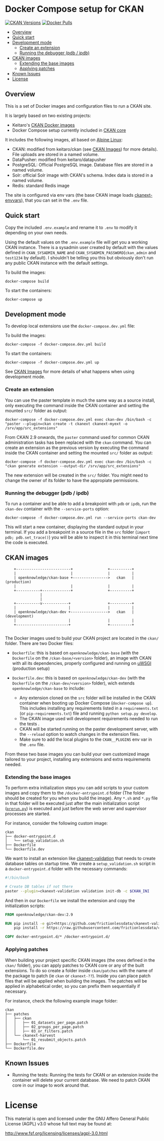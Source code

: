 # Docker Compose setup for CKAN

[![CKAN Versions](https://img.shields.io/badge/CKAN%20Versions-2.7.12%20|%202.8.10%20|%202.9.5%20-success.svg)](https://docs.ckan.org/en/latest/changelog.html)
[![Docker Pulls](https://img.shields.io/docker/pulls/openknowledge/ckan-base.svg)](https://hub.docker.com/r/openknowledge/ckan-base)


* [Overview](#overview)
* [Quick start](#quick-start)
* [Development mode](#development-mode)
   * [Create an extension](#create-an-extension)
   * [Running the debugger (pdb / ipdb)](#running-the-debugger-pdb--ipdb)
* [CKAN images](#ckan-images)
   * [Extending the base images](#extending-the-base-images)
   * [Applying patches](#applying-patches)
* [Known Issues](#known-issues)
* [License](#license)


## Overview

This is a set of Docker images and configuration files to run a CKAN site.

It is largely based on two existing projects:

* Keitaro's [CKAN Docker images](https://github.com/keitaroinc/docker-ckan)
* Docker Compose setup currently included in [CKAN core](https://github.com/ckan/ckan)


It includes the following images, all based on [Alpine Linux](https://alpinelinux.org/):

* CKAN: modified from keitaro/ckan (see [CKAN Images](#ckan-images)) for more details). File uploads are stored in a named volume.
* DataPusher: modified from keitaro/datapusher
* PostgreSQL: Official PostgreSQL image. Database files are stored in a named volume.
* Solr: official Solr image with CKAN's schema. Index data is stored in a named volume.
* Redis: standard Redis image

The site is configured via env vars (the base CKAN image loads [ckanext-envvars](https://github.com/okfn/ckanext-envvars)), that you can set in the `.env` file.

## Quick start

Copy the included `.env.example` and rename it to `.env` to modify it depending on your own needs.

Using the default values on the `.env.example` file will get you a working CKAN instance. There is a sysadmin user created by default with the values defined in `CKAN_SYSADMIN_NAME` and `CKAN_SYSADMIN_PASSWORD`(`ckan_admin` and `test1234` by default). I shouldn't be telling you this but obviously don't run any public CKAN instance with the default settings.

To build the images:

	docker-compose build

To start the containers:

	docker-compose up

## Development mode

To develop local extensions use the `docker-compose.dev.yml` file:

To build the images:

	docker-compose -f docker-compose.dev.yml build

To start the containers:

	docker-compose -f docker-compose.dev.yml up

See [CKAN Images](#ckan-images) for more details of what happens when using development mode.


### Create an extension

You can use the paster template in much the same way as a source install, only executing the command inside the CKAN container and setting the mounted `src/` folder as output:

    docker-compose -f docker-compose.dev.yml exec ckan-dev /bin/bash -c "paster --plugin=ckan create -t ckanext ckanext-myext -o /srv/app/src_extensions"

From CKAN 2.9 onwards, the `paster` command used for common CKAN administration tasks has been replaced with the `ckan` command. You can create an extension as the previous version by executing the command inside the CKAN container and setting the mounted `src/` folder as output:

    docker-compose -f docker-compose.dev.yml exec ckan-dev /bin/bash -c "ckan generate extension --output-dir /srv/app/src_extensions"

The new extension will be created in the `src/` folder. You might need to change the owner of its folder to have the appropiate permissions.


### Running the debugger (pdb / ipdb)

To run a container and be able to add a breakpoint with `pdb` or `ipdb`, run the `ckan-dev` container with the `--service-ports` option:

    docker-compose -f docker-compose.dev.yml run --service-ports ckan-dev

This will start a new container, displaying the standard output in your terminal. If you add a breakpoint in a source file in the `src` folder (`import pdb; pdb.set_trace()`) you will be able to inspect it in this terminal next time the code is executed.


## CKAN images

```
    +-------------------------+                +----------+
    |                         |                |          |
    | openknowledge/ckan-base +---------------->   ckan   | (production)
    |                         |                |          |
    +-----------+-------------+                +----------+
                |
                |
    +-----------v------------+                 +----------+
    |                        |                 |          |
    | openknowledge/ckan-dev +----------------->   ckan   | (development)
    |                        |                 |          |
    +------------------------+                 +----------+


```

The Docker images used to build your CKAN project are located in the `ckan/` folder. There are two Docker files:

* `Dockerfile`: this is based on `openknowledge/ckan-base` (with the `Dockerfile` on the `/ckan-base/<version>` folder), an image with CKAN with all its dependencies, properly configured and running on [uWSGI](https://uwsgi-docs.readthedocs.io/en/latest/) (production setup)
* `Dockerfile.dev`: this is based on `openknowledge/ckan-dev` (with the `Dockerfile` on the `/ckan-dev/<version>` folder), wich extends `openknowledge/ckan-base` to include:

  * Any extension cloned on the `src` folder will be installed in the CKAN container when booting up Docker Compose (`docker-compose up`). This includes installing any requirements listed in a `requirements.txt` (or `pip-requirements.txt`) file and running `python setup.py develop`.
  * The CKAN image used will development requirements needed to run the tests .
  * CKAN will be started running on the paster development server, with the `--reload` option to watch changes in the extension files.
  * Make sure to add the local plugins to the `CKAN__PLUGINS` env var in the `.env` file.

From these two base images you can build your own customized image tailored to your project, installing any extensions and extra requirements needed.

### Extending the base images

To perform extra initialization steps you can add scripts to your custom images and copy them to the `/docker-entrypoint.d` folder (The folder should be created for you when you build the image). Any `*.sh` and `*.py` file in that folder will be executed just after the main initialization script ([`prerun.py`](https://github.com/okfn/docker-ckan/blob/master/ckan-base/setup/prerun.py)) is executed and just before the web server and supervisor processes are started.

For instance, consider the following custom image:

```
ckan
├── docker-entrypoint.d
│   └── setup_validation.sh
├── Dockerfile
└── Dockerfile.dev

```

We want to install an extension like [ckanext-validation](https://github.com/frictionlessdata/ckanext-validation) that needs to create database tables on startup time. We create a `setup_validation.sh` script in a `docker-entrypoint.d` folder with the necessary commands:

```bash
#!/bin/bash

# Create DB tables if not there
paster --plugin=ckanext-validation validation init-db -c $CKAN_INI
```

And then in our `Dockerfile` we install the extension and copy the initialization scripts:

```Dockerfile
FROM openknowledge/ckan-dev:2.9

RUN pip install -e git+https://github.com/frictionlessdata/ckanext-validation.git#egg=ckanext-validation && \
    pip install -r https://raw.githubusercontent.com/frictionlessdata/ckanext-validation/master/requirements.txt

COPY docker-entrypoint.d/* /docker-entrypoint.d/
```

### Applying patches

When building your project specific CKAN images (the ones defined in the `ckan/` folder), you can apply patches 
to CKAN core or any of the built extensions. To do so create a folder inside `ckan/patches` with the name of the
package to patch (ie `ckan` or `ckanext-??`). Inside you can place patch files that will be applied when building
the images. The patches will be applied in alphabetical order, so you can prefix them sequentially if necessary.

For instance, check the following example image folder:

```
ckan
├── patches
│   ├── ckan
│   │   ├── 01_datasets_per_page.patch
│   │   ├── 02_groups_per_page.patch
│   │   ├── 03_or_filters.patch
│   └── ckanext-harvest
│       └── 01_resubmit_objects.patch
├── Dockerfile
└── Dockerfile.dev

```


## Known Issues

* Running the tests: Running the tests for CKAN or an extension inside the container will delete your current database. We need to patch CKAN core in our image to work around that.


# License

This material is open and licensed under the GNU Affero General Public License (AGPL) v3.0 whose full text may be found at:

http://www.fsf.org/licensing/licenses/agpl-3.0.html
